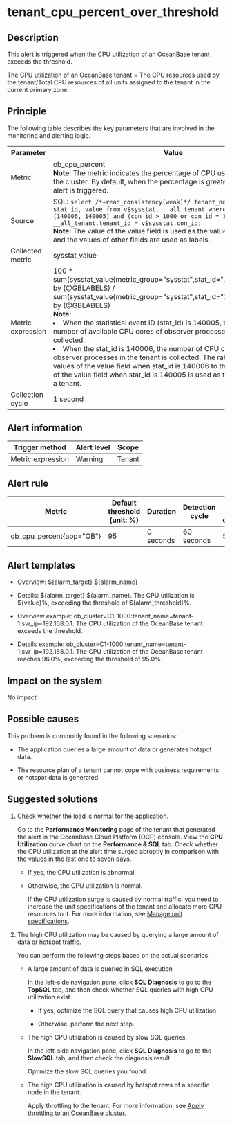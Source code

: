 tenant_cpu_percent_over_threshold 
======================================================



**Description** 
------------------------------------

This alert is triggered when the CPU utilization of an OceanBase tenant exceeds the threshold. 

The CPU utilization of an OceanBase tenant = The CPU resources used by the tenant/Total CPU resources of all units assigned to the tenant in the current primary zone

Principle 
------------------------------

The following table describes the key parameters that are involved in the monitoring and alerting logic. 


|     Parameter     |                                                                                                                                                                                                                                                                                                                                                                                   Value                                                                                                                                                                                                                                                                                                                                                                                    |
|-------------------|----------------------------------------------------------------------------------------------------------------------------------------------------------------------------------------------------------------------------------------------------------------------------------------------------------------------------------------------------------------------------------------------------------------------------------------------------------------------------------------------------------------------------------------------------------------------------------------------------------------------------------------------------------------------------------------------------------------------------------------------------------------------------|
| Metric            | ob_cpu_percent </br>**Note:**  The metric indicates the percentage of CPU usage by a tenant in the cluster. By default, when the percentage is greater than 95%, this alert is triggered.                                                                                                                                                                                                                                                                                                                                                                                                                                                                                                                                                        |
| Source            | SQL:  ```select /*+read_consistency(weak)*/ tenant_name, tenant_id, stat_id, value from v$sysstat, __all_tenant where stat_id IN (140006, 140005) and (con_id > 1000 or con_id = 1) and __all_tenant.tenant_id = v$sysstat.con_id; ``` </br> **Note:**  The value of the value field is used as the value of sysstat_value, and the values of other fields are used as labels.                                                                                                                                                                                                                                                                                                                                |
| Collected metric  | sysstat_value                                                                                                                                                                                                                                                                                                                                                                                                                                                                                                                                                                                                                                                                                                                                                              |
| Metric expression | 100 \* sum(sysstat_value{metric_group="sysstat",stat_id="140006",@LABELS}) by (@GBLABELS) / sum(sysstat_value{metric_group="sysstat",stat_id="140005",@LABELS}) by (@GBLABELS) </br>**Note:** <li> When the statistical event ID (stat_id) is 140005, the maximum number of available CPU cores of observer processes in the tenant is collected.   </li><li> When the stat_id is 140006, the number of CPU cores used by observer processes in the tenant is collected.    The ratio of the sum of the values of the value field when stat_id is 140006 to the sum of the values of the value field when stat_id is 140005 is used as the CPU utilization of a tenant. </li>|
| Collection cycle  | 1 second                                                                                                                                                                                                                                                                                                                                                                                                                                                                                                                                                                                                                                                                                                                                                                   |



**Alert information** 
------------------------------------------



|  Trigger method   | Alert level | Scope  |
|-------------------|-------------|--------|
| Metric expression | Warning     | Tenant |



**Alert rule** 
-----------------------------------



|          Metric          | Default threshold (unit: %) | Duration  | Detection cycle | Time before clearance |
|--------------------------|-----------------------------|-----------|-----------------|-----------------------|
| ob_cpu_percent{app="OB"} | 95                          | 0 seconds | 60 seconds      | 5 minutes             |



**Alert templates** 
----------------------------------------

* Overview: \${alarm_target} ${alarm_name}

  

* Details: \${alarm_target} \${alarm_name}. The CPU utilization is \${value}%, exceeding the threshold of ${alarm_threshold}%.

  

* Overview example: ob_cluster=C1-1000:tenant_name=tenant-1:svr_ip=192.168.0.1. The CPU utilization of the OceanBase tenant exceeds the threshold.

  

* Details example: ob_cluster=C1-1000:tenant_name=tenant-1:svr_ip=192.168.0.1. The CPU utilization of the OceanBase tenant reaches 96.0%, exceeding the threshold of 95.0%.

  




**Impact on the system** 
---------------------------------------------

No impact

**Possible causes** 
----------------------------------------

This problem is commonly found in the following scenarios:

* The application queries a large amount of data or generates hotspot data.

  

* The resource plan of a tenant cannot cope with business requirements or hotspot data is generated.

  




Suggested solutions 
----------------------------------------

1. Check whether the load is normal for the application. 

   Go to the **Performance Monitoring** page of the tenant that generated the alert in the OceanBase Cloud Platform (OCP) console. View the **CPU Utilization** curve chart on the **Performance \& SQL** tab. Check whether the CPU utilization at the alert time surged abruptly in comparison with the values in the last one to seven days. 
   * If yes, the CPU utilization is abnormal.

     
   
   * Otherwise, the CPU utilization is normal. 

     If the CPU utilization surge is caused by normal traffic, you need to increase the unit specifications of the tenant and allocate more CPU resources to it. For more information, see [Manage unit specifications](../../3.ob-cloud-platform/5.manage-tenants/2.basic-tenant-operations/3.unit-specification-management.md).
     
   

   

2. The high CPU utilization may be caused by querying a large amount of data or hotspot traffic. 

   You can perform the following steps based on the actual scenarios. 
   * A large amount of data is queried in SQL execution

     In the left-side navigation pane, click **SQL Diagnosis** to go to the **TopSQL** tab, and then check whether SQL queries with high CPU utilization exist. 
     * If yes, optimize the SQL query that causes high CPU utilization.

       
     
     * Otherwise, perform the next step.

       
     

     
   
   * The high CPU utilization is caused by slow SQL queries. 

     In the left-side navigation pane, click **SQL Diagnosis** to go to the **SlowSQL** tab, and then check the diagnosis result. 

     Optimize the slow SQL queries you found.
     
   
   * The high CPU utilization is caused by hotspot rows of a specific node in the tenant. 

     Apply throttling to the tenant. For more information, see [Apply throttling to an OceanBase cluster](../4.alarm-appendix/5.limit-the-inbound-traffic-of-the-oceanbase-cluster.md).
     
   

   




